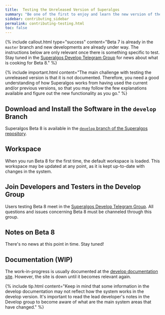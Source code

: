 ```yaml
---
title:  Testing the Unreleased Version of Superalgos
summary: "Be one of the first to enjoy and learn the new version of the system, while you contribute to finding the remaining bugs."
sidebar: contributing_sidebar
permalink: contributing-testing.html
toc: false
---
```


{% include callout.html type="success" content="Beta 7 is already in the ```master``` branch and new developments are already under way. The instructions below are only relevant once there is something specific to test. Stay tuned in the <a href='https://t.me/superalgosdevelop' rel='nofollow' rel='noopener' target='_blank'>Superalgos Develop Telegram Group</a> for news about what is cooking for Beta 8." %}

{% include important.html content="The main challenge with testing the unreleased version is that it is not documented. Therefore, you need a good understanding of how Superalgos works from having used the current and/or previous versions, so that you may follow the few explanations available and figure out the new functionality as you go." %}

## Download and Install the Software in the ```develop``` Branch

Superalgos Beta 8 is available in the <a href='https://github.com/Superalgos/Superalgos/tree/develop' rel='noopener' target='_blank'>```develop``` branch of the Superalgos repository</a>.

## Workspace

When you run Beta 8 for the first time, the default workspace is loaded. This workspace may be updated at any point, as it is kept up-to-date with changes in the system.

## Join Developers and Testers in the Develop Group

Users testing Beta 8 meet in the <a href='https://t.me/superalgosdevelop' rel='nofollow' rel='noopener' target='_blank'>Superalgos Develop Telegram Group</a>. All questions and issues concerning Beta 8 must be channeled through this group.

## Notes on Beta 8

There's no news at this point in time. Stay tuned!

## Documentation (WIP)

The work-in-progress is usually documented at the <a href='https://julian-molina.github.io/Documentation/' rel='nofollow' rel='noopener' target='_blank'>develop documentation site</a>. However, the site is down until it becomes relevant again.

{% include tip.html content="Keep in mind that some information in the develop documentation may not reflect how the system works in the develop version. It's important to read the lead developer's notes in the Develop group to become aware of what are the main system areas that have changed." %}